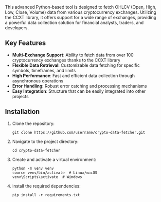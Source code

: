 This advanced Python-based tool is designed to fetch OHLCV (Open, High, Low, Close, Volume) data from various cryptocurrency exchanges. Utilizing the CCXT library, it offers support for a wide range of exchanges, providing a powerful data collection solution for financial analysts, traders, and developers.

## Key Features

- **Multi-Exchange Support**: Ability to fetch data from over 100 cryptocurrency exchanges thanks to the CCXT library
- **Flexible Data Retrieval**: Customizable data fetching for specific symbols, timeframes, and limits
- **High Performance**: Fast and efficient data collection through asynchronous operations
- **Error Handling**: Robust error catching and processing mechanisms
- **Easy Integration**: Structure that can be easily integrated into other projects

## Installation

1. Clone the repository:
   ```
   git clone https://github.com/username/crypto-data-fetcher.git
   ```
2. Navigate to the project directory:
   ```
   cd crypto-data-fetcher
   ```
3. Create and activate a virtual environment:
   ```
   python -m venv venv
   source venv/bin/activate  # Linux/macOS
   venv\Scripts\activate  # Windows
   ```
4. Install the required dependencies:
   ```
   pip install -r requirements.txt
   ```